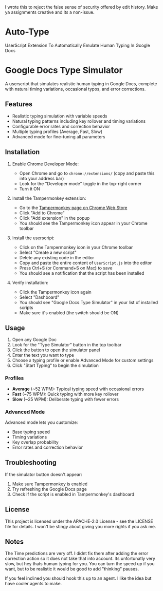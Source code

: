 I wrote this to reject the false sense of security offered by edit history. Make ya assignments creative and its a non-issue. 

# Auto-Type
UserScript Extension To Automatically Emulate Human Typing In Google Docs

# Google Docs Type Simulator

A userscript that simulates realistic human typing in Google Docs, complete with natural timing variations, occasional typos, and error corrections.

## Features

- Realistic typing simulation with variable speeds
- Natural typing patterns including key rollover and timing variations
- Configurable error rates and correction behavior
- Multiple typing profiles (Average, Fast, Slow)
- Advanced mode for fine-tuning all parameters

## Installation

1. Enable Chrome Developer Mode:
   - Open Chrome and go to `chrome://extensions/` (copy and paste this into your address bar)
   - Look for the "Developer mode" toggle in the top-right corner
   - Turn it ON

2. Install the Tampermonkey extension:
   - Go to the [Tampermonkey page on Chrome Web Store](https://chrome.google.com/webstore/detail/tampermonkey/dhdgffkkebhmkfjojejmpbldmpobfkfo)
   - Click "Add to Chrome"
   - Click "Add extension" in the popup
   - You should see the Tampermonkey icon appear in your Chrome toolbar

3. Install the userscript:
   - Click on the Tampermonkey icon in your Chrome toolbar
   - Select "Create a new script"
   - Delete any existing code in the editor
   - Copy and paste the entire content of `UserScript.js` into the editor
   - Press Ctrl+S (or Command+S on Mac) to save
   - You should see a notification that the script has been installed

4. Verify installation:
   - Click the Tampermonkey icon again
   - Select "Dashboard"
   - You should see "Google Docs Type Simulator" in your list of installed scripts
   - Make sure it's enabled (the switch should be ON)

## Usage

1. Open any Google Doc
2. Look for the "Type Simulator" button in the top toolbar
3. Click the button to open the simulator panel
4. Enter the text you want to type
5. Choose a typing profile or enable Advanced Mode for custom settings
6. Click "Start Typing" to begin the simulation

### Profiles

- **Average** (~52 WPM): Typical typing speed with occasional errors
- **Fast** (~75 WPM): Quick typing with more key rollover
- **Slow** (~25 WPM): Deliberate typing with fewer errors

### Advanced Mode

Advanced mode lets you customize:
- Base typing speed
- Timing variations
- Key overlap probability
- Error rates and correction behavior

## Troubleshooting

If the simulator button doesn't appear:
1. Make sure Tampermonkey is enabled
2. Try refreshing the Google Docs page
3. Check if the script is enabled in Tampermonkey's dashboard

## License

This project is licensed under the APACHE-2.0 License - see the LICENSE file for details.
I won't be stingy about giving you more rights if you ask me.

## Notes
The Time predictions are very off. I didnt fix them after adding the error correction action so it does not take that into account.
Its unfortunatly very slow, but hey thats human typing for you. You can turn the speed up if you want, but to be realistic it would be
good to add "thinking" pauses.

If you feel inclined you should hook this up to an agent. I like the idea but have cooler agents to make. 

